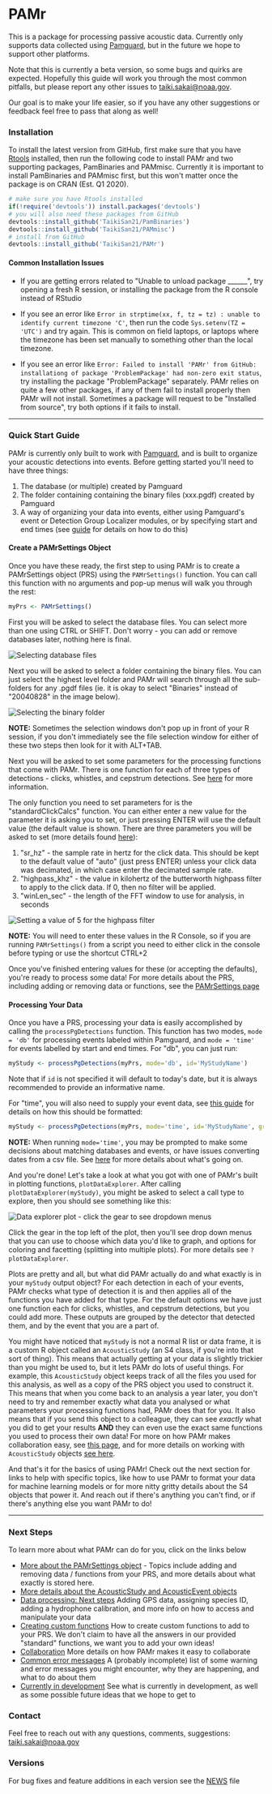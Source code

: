 # PAMr

This is a package for processing passive acoustic data. Currently only supports
data collected using [Pamguard][pamguard], but in the future
we hope to support other platforms. 

Note that this is currently a beta version, so some bugs and quirks are expected.
Hopefully this guide will work you through the most common pitfalls, but please
report any other issues to [taiki.sakai@noaa.gov](mailto:taiki.sakai@noaa.gov).

Our goal is to make your life easier, so if you have any other suggestions or 
feedback feel free to pass that along as well!

### Installation

To install the latest version from GitHub, first make sure that you have
[Rtools](https://cran.r-project.org/bin/windows/Rtools/) installed, then 
run the following code to install PAMr and two supporting packages, PamBinaries
and PAMmisc. Currently it is important to install PamBinaries and PAMmisc first,
but this won't matter once the package is on CRAN (Est. Q1 2020).

```r
# make sure you have Rtools installed
if(!require('devtools')) install.packages('devtools')
# you will also need these packages from GitHub
devtools::install_github('TaikiSan21/PamBinaries')
devtools::install_github('TaikiSan21/PAMmisc')
# install from GitHub
devtools::install_github('TaikiSan21/PAMr')
```

#### Common Installation Issues

* If you are getting errors related to "Unable to unload package ______", try
opening a fresh R session, or installing the package from the R console instead
of RStudio

* If you see an error like `Error in strptime(xx, f, tz = tz) : unable to identify current timezone 'C'`,
then run the code `Sys.setenv(TZ = 'UTC')` and try again. This is common on field laptops, or laptops
where the timezone has been set manually to something other than the local timezone. 

* If you see an error like 
`Error: Failed to install 'PAMr' from GitHub: installationg of package 'ProblemPackage' had non-zero exit status`,
try installing the package "ProblemPackage" separately. PAMr relies on quite a few other packages, if any of them
fail to install properly then PAMr will not install. Sometimes a package will request to be "Installed from
source", try both options if it fails to install.

---

### Quick Start Guide

PAMr is currently only built to work with [Pamguard][pamguard],
and is built to organize your acoustic detections into events. Before getting
started you'll need to have three things:

1. The database (or multiple) created by Pamguard
2. The folder containing containing the binary files (xxx.pgdf) created by Pamguard
3. A way of organizing your data into events, either using Pamguard's event or 
Detection Group Localizer modules, or by specifying start and end times (see
[guide][time-grouping] for details on how to do this)

#### Create a PAMrSettings Object

Once you have these ready, the first step to using PAMr is to create a
PAMrSettings object (PRS) using the `PAMrSettings()` function. You can call this 
function with no arguments and pop-up menus will walk you through the rest:

```r
myPrs <- PAMrSettings()
```
First you will be asked to select the database files. You can select more than one
using CTRL or SHIFT. Don't worry - you can add or remove databases later, nothing
here is final.

![*Selecting database files*][db-select-image]

Next you will be asked to select a folder containing the binary files. You can
just select the highest level folder and PAMr will search through all the 
sub-folders for any .pgdf files (ie. it is okay to select "Binaries" instead of
"20040828" in the image below).

![*Selecting the binary folder*][binary-select-image]

**NOTE:** Sometimes the selection windows don't pop up in front of your R session,
if you don't immediately see the file selection window for either of these two
steps then look for it with ALT+TAB.

Next you will be asked to set some parameters for the processing functions that
come with PAMr. There is one function for each of three types of detections -
clicks, whistles, and cepstrum detections. See [here][standard-calcs] for more
information.

The only function you need to set parameters for is the "standardClickCalcs"
function. You can either enter a new value for the parameter it is asking you
to set, or just pressing ENTER will use the default value (the default value is
shown. There are three parameters you will be asked to set 
(more details found [here][standard-calcs]):

1. "sr_hz" - the sample rate in hertz for the click data. This should be kept 
to the default value of "auto" (just press ENTER) unless your click data was
decimated, in which case enter the decimated sample rate.
2. "highpass_khz" - the value in kilohertz of the butterworth highpass filter
to apply to the click data. If 0, then no filter will be applied.
3. "winLen_sec" - the length of the FFT window to use for analysis, in seconds

![*Setting a value of 5 for the highpass filter*][function-param-image]

**NOTE:** You will need to enter these values in the R Console, so if you are running
`PAMrSettings()` from a script you need to either click in the console before typing
or use the shortcut CTRL+2

Once you've finished entering values for these (or accepting the defaults), you're 
ready to process some data! For more details about the PRS, including adding or 
removing data or functions, see the [PAMrSettings page][pamrsettings]

#### Processing Your Data

Once you have a PRS, processing your data is easily accomplished by calling
the `processPgDetections` function. This function has two modes, `mode = 'db'`
for processing events labeled within Pamguard, and `mode = 'time'` for events
labelled by start and end times. For "db", you can just run:

```r
myStudy <- processPgDetections(myPrs, mode='db', id='MyStudyName')
```

Note that if `id` is not specified it will default to today's date, but it is
always recommended to provide an informative name.

For "time", you will also need to supply your event data, see [this guide][time-grouping]
for details on how this should be formatted:

```r
myStudy <- processPgDetections(myPrs, mode='time', id='MyStudyName', grouping='myEvents.csv')
```

**NOTE:** When running `mode='time'`, you may be prompted to make some decisions about matching
databases and events, or have issues converting dates from a csv file. See [here][time-grouping]
for more details about what's going on.

And you're done! Let's take a look at what you got with one of PAMr's built in plotting functions,
`plotDataExplorer`. After calling `plotDataExplorer(myStudy)`, you might be asked to select a
call type to explore, then you should see something like this:

![*Data explorer plot - click the gear to see dropdown menus*][plot-explorer-image]

Click the gear in the top left of the plot, then you'll see drop down menus that you can use to
choose which data you'd like to graph, and options for coloring and facetting (splitting into
multiple plots). For more details see `?plotDataExplorer`.

Plots are pretty and all, but what did PAMr actually do and what exactly is in your `myStudy`
output object? For each detection in each of your events, PAMr checks what type of detection
it is and then applies all of the functions you have added for that type. For the default options
we have just one function each for clicks, whistles, and cepstrum detections, but you could add more.
These outputs are grouped by the detector that detected them, and by the event that you are a part of.

You might have noticed that `myStudy` is not a normal R list or data frame, it is a custom R object
called an `AcousticStudy` (an S4 class, if you're into that sort of thing). This means that actually 
getting at your data is slightly trickier than you might be used to, but it lets PAMr do lots of 
useful things. For example, this `AcousticStudy` object keeps track of all the files you used for 
this analysis, as well as a copy of the PRS object you used to construct it. This means that when
you come back to an analysis a year later, you don't need to try and remember exactly what data
you analysed or what parameters your processing functions had, PAMr does that for you. It also means
that if you send this object to a colleague, they can see *exactly* what you did to get your results
**AND** they can even use the exact same functions you used to process their own data! For more on
how PAMr makes collaboration easy, see [this page][collaboration], and for more details on working
with `AcousticStudy` objects [see here][acoustic-study].

And that's it for the basics of using PAMr! Check out the next section for links to help with 
specific topics, like how to use PAMr to format your data for machine learning models or for
more nitty gritty details about the S4 objects that power it. And reach out if there's anything you 
can't find, or if there's anything else you want PAMr to do!

---

### Next Steps

To learn more about what PAMr can do for you, click on the links below

- [More about the PAMrSettings object][pamrsettings] - Topics include adding and
removing data / functions from your PRS, and more details about what exactly
is stored here.
- [More details about the AcousticStudy and AcousticEvent objects][acoustic-study]
- [Data processing: Next steps][next-steps-processing] Adding GPS data, assigning
species ID, adding a hydrophone calibration, and more info on how to access
and manipulate your data
- [Creating custom functions][custom-functions] How to create custom functions
to add to your PRS. We don't claim to have all the answers in our provided
"standard" functions, we want you to add your own ideas!
- [Collaboration][collaboration] More details on how PAMr makes it easy to collaborate
- [Common error messages][errors] A (probably incomplete) list of some warning
and error messages you might encounter, why they are happening, and what to
do about them
- [Currently in development][in-development] See what is currently in development, as well as
some possible future ideas that we hope to get to

### Contact

Feel free to reach out with any questions, comments, suggestions: [taiki.sakai@noaa.gov](mailto:taiki.sakai@noaa.gov)

### Versions

For bug fixes and feature additions in each version see the [NEWS][news] file

[standard-calcs]: StandardCalcs.md
[time-grouping]: TimeGrouping.md
[db-select-image]: images/DBSelectCropped.png
[binary-select-image]: images/BinarySelectCropped.png
[function-param-image]: images/FunctionParamsCropped.png
[pamguard]: https://www.pamguard.org/
[pamrsettings]: PAMrSettings.md
[plot-explorer-image]: images/PlotExplorer.png
[acoustic-study]: AcousticStudy.md
[custom-functions]: CustomFunctions.md
[collaboration]: Collaboration.md
[in-development]: InDevelopment.md
[next-steps-processing]: NextStepsProcessing.md
[errors]: Errors.md
[news]: ../NEWS.md

